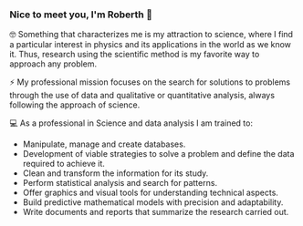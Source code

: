 ### Nice to meet you, I'm Roberth 👋

:nerd_face: Something that characterizes me is my attraction to science, where I find a particular interest in physics and its applications in the world as we know it. Thus, research using the scientific method is my favorite way to approach any problem.

:zap: My professional mission focuses on the search for solutions to problems through the use of data and qualitative or quantitative analysis, always following the approach of science.

:computer: As a professional in Science and data analysis I am trained to:

* Manipulate, manage and create databases.
* Development of viable strategies to solve a problem and define the data required to achieve it.
* Clean and transform the information for its study.
* Perform statistical analysis and search for patterns.
* Offer graphics and visual tools for understanding technical aspects.
* Build predictive mathematical models with precision and adaptability.
* Write documents and reports that summarize the research carried out.
